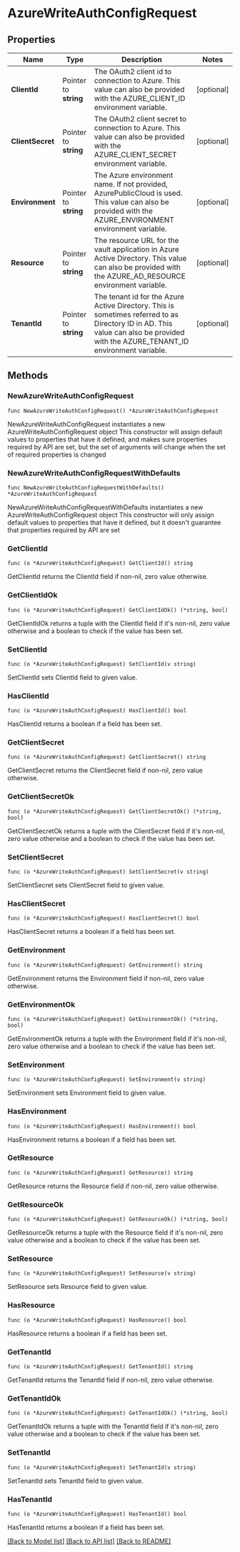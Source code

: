 # AzureWriteAuthConfigRequest


## Properties

Name | Type | Description | Notes
------------ | ------------- | ------------- | -------------
**ClientId** | Pointer to **string** | The OAuth2 client id to connection to Azure. This value can also be provided with the AZURE_CLIENT_ID environment variable. | [optional] 
**ClientSecret** | Pointer to **string** | The OAuth2 client secret to connection to Azure. This value can also be provided with the AZURE_CLIENT_SECRET environment variable. | [optional] 
**Environment** | Pointer to **string** | The Azure environment name. If not provided, AzurePublicCloud is used. This value can also be provided with the AZURE_ENVIRONMENT environment variable. | [optional] 
**Resource** | Pointer to **string** | The resource URL for the vault application in Azure Active Directory. This value can also be provided with the AZURE_AD_RESOURCE environment variable. | [optional] 
**TenantId** | Pointer to **string** | The tenant id for the Azure Active Directory. This is sometimes referred to as Directory ID in AD. This value can also be provided with the AZURE_TENANT_ID environment variable. | [optional] 



## Methods


### NewAzureWriteAuthConfigRequest

`func NewAzureWriteAuthConfigRequest() *AzureWriteAuthConfigRequest`

NewAzureWriteAuthConfigRequest instantiates a new AzureWriteAuthConfigRequest object
This constructor will assign default values to properties that have it defined,
and makes sure properties required by API are set, but the set of arguments
will change when the set of required properties is changed

### NewAzureWriteAuthConfigRequestWithDefaults

`func NewAzureWriteAuthConfigRequestWithDefaults() *AzureWriteAuthConfigRequest`

NewAzureWriteAuthConfigRequestWithDefaults instantiates a new AzureWriteAuthConfigRequest object
This constructor will only assign default values to properties that have it defined,
but it doesn't guarantee that properties required by API are set


### GetClientId

`func (o *AzureWriteAuthConfigRequest) GetClientId() string`

GetClientId returns the ClientId field if non-nil, zero value otherwise.

### GetClientIdOk

`func (o *AzureWriteAuthConfigRequest) GetClientIdOk() (*string, bool)`

GetClientIdOk returns a tuple with the ClientId field if it's non-nil, zero value otherwise
and a boolean to check if the value has been set.

### SetClientId

`func (o *AzureWriteAuthConfigRequest) SetClientId(v string)`

SetClientId sets ClientId field to given value.


### HasClientId

`func (o *AzureWriteAuthConfigRequest) HasClientId() bool`

HasClientId returns a boolean if a field has been set.




### GetClientSecret

`func (o *AzureWriteAuthConfigRequest) GetClientSecret() string`

GetClientSecret returns the ClientSecret field if non-nil, zero value otherwise.

### GetClientSecretOk

`func (o *AzureWriteAuthConfigRequest) GetClientSecretOk() (*string, bool)`

GetClientSecretOk returns a tuple with the ClientSecret field if it's non-nil, zero value otherwise
and a boolean to check if the value has been set.

### SetClientSecret

`func (o *AzureWriteAuthConfigRequest) SetClientSecret(v string)`

SetClientSecret sets ClientSecret field to given value.


### HasClientSecret

`func (o *AzureWriteAuthConfigRequest) HasClientSecret() bool`

HasClientSecret returns a boolean if a field has been set.




### GetEnvironment

`func (o *AzureWriteAuthConfigRequest) GetEnvironment() string`

GetEnvironment returns the Environment field if non-nil, zero value otherwise.

### GetEnvironmentOk

`func (o *AzureWriteAuthConfigRequest) GetEnvironmentOk() (*string, bool)`

GetEnvironmentOk returns a tuple with the Environment field if it's non-nil, zero value otherwise
and a boolean to check if the value has been set.

### SetEnvironment

`func (o *AzureWriteAuthConfigRequest) SetEnvironment(v string)`

SetEnvironment sets Environment field to given value.


### HasEnvironment

`func (o *AzureWriteAuthConfigRequest) HasEnvironment() bool`

HasEnvironment returns a boolean if a field has been set.




### GetResource

`func (o *AzureWriteAuthConfigRequest) GetResource() string`

GetResource returns the Resource field if non-nil, zero value otherwise.

### GetResourceOk

`func (o *AzureWriteAuthConfigRequest) GetResourceOk() (*string, bool)`

GetResourceOk returns a tuple with the Resource field if it's non-nil, zero value otherwise
and a boolean to check if the value has been set.

### SetResource

`func (o *AzureWriteAuthConfigRequest) SetResource(v string)`

SetResource sets Resource field to given value.


### HasResource

`func (o *AzureWriteAuthConfigRequest) HasResource() bool`

HasResource returns a boolean if a field has been set.




### GetTenantId

`func (o *AzureWriteAuthConfigRequest) GetTenantId() string`

GetTenantId returns the TenantId field if non-nil, zero value otherwise.

### GetTenantIdOk

`func (o *AzureWriteAuthConfigRequest) GetTenantIdOk() (*string, bool)`

GetTenantIdOk returns a tuple with the TenantId field if it's non-nil, zero value otherwise
and a boolean to check if the value has been set.

### SetTenantId

`func (o *AzureWriteAuthConfigRequest) SetTenantId(v string)`

SetTenantId sets TenantId field to given value.


### HasTenantId

`func (o *AzureWriteAuthConfigRequest) HasTenantId() bool`

HasTenantId returns a boolean if a field has been set.









[[Back to Model list]](../README.md#documentation-for-models) [[Back to API list]](../README.md#documentation-for-api-endpoints) [[Back to README]](../README.md)


